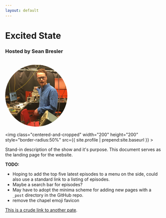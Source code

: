 ```yaml
---
layout: default
---
```


# Excited State
### Hosted by Sean Bresler

<br><img class="centered-and-cropped" width="200" height="200" style="border-radius:50%" src="/assets/img/sean.jpeg">


<img class="centered-and-cropped" width="200" height="200" style="border-radius:50%" src={{ site.profile | prepend:site.baseurl }} >

Stand-in description of the show and it's purpose.  This document serves as the landing page for the website.  

**TODO:**
* Hoping to add the top five latest episodes to a menu on the side, could also use a standard link to a listing of episodes.  
* Maybe a search bar for episodes?  
* May have to adopt the minima scheme for adding new pages with a `_post` directory in the GitHub repo.
* remove the chapel emoji favicon

[This is a crude link to another pate](./another-page.html).
